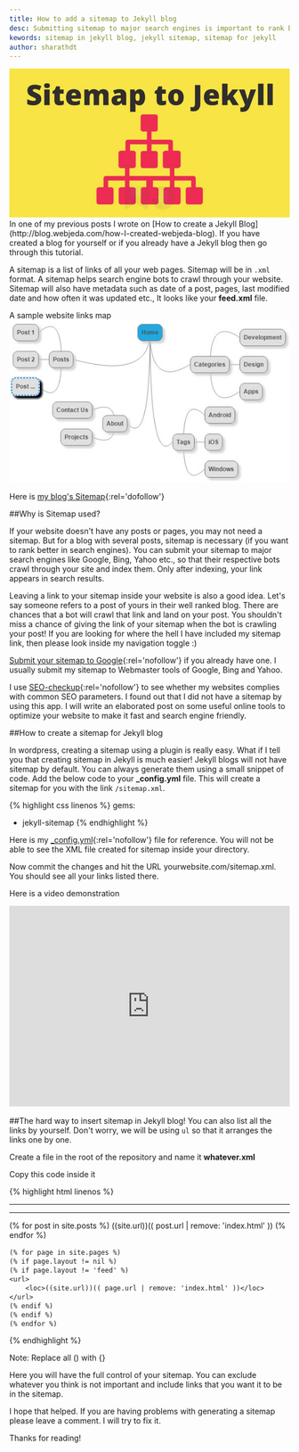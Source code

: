 ```yaml
---
title: How to add a sitemap to Jekyll blog
desc: Submitting sitemap to major search engines is important to rank better on SEO. Jekyll blogs will not have sitemap by default but we can create one using this method.
kewords: sitemap in jekyll blog, jekyll sitemap, sitemap for jekyll
author: sharathdt
---
```


<img alt="How to add sitemap to Jekyll blog" title="How to add sitemap to Jekyll blog" itemprop="thumbnailUrl" src="/images/add-sitemap-to-Jekyll-github-pages.jpg">
In one of my previous posts I wrote on [How to create a Jekyll Blog](http://blog.webjeda.com/how-I-created-webjeda-blog). If you have created a blog for yourself or if you already have a Jekyll blog then go through this tutorial.

A sitemap is a list of links of all your web pages. Sitemap will be in ```.xml``` format. A sitemap helps search engine bots to crawl through your website. Sitemap will also have metadata such as date of a post, pages, last modified date and how often it was updated etc., It looks like your **feed.xml** file. 

A sample website links map
![Sitemap of a website](/images/how-to-add-sitemap-to-jekyll.jpg)

Here is [my blog's Sitemap](http://blog.webjeda.com/sitemap.xml){:rel='dofollow'}

##Why is Sitemap used?

If your website doesn't have any posts or pages, you may not need a sitemap. But for a blog with several posts, sitemap is necessary (if you want to rank better in search engines). You can submit your sitemap to major search engines like Google, Bing, Yahoo etc., so that their respective bots crawl through your site and index them. Only after indexing, your link appears in search results.

Leaving a link to your sitemap inside your website is also a good idea. Let's say someone refers to a post of yours in their well ranked blog. There are chances that a bot will crawl that link and land on your post. You shouldn't miss a chance of giving the link of your sitemap when the bot is crawling your post! If you are looking for where the hell I have included my sitemap link, then please look inside my navigation toggle :)

[Submit your sitemap to Google](https://www.google.com/webmasters/tools/home?hl=en){:rel='nofollow'} if you already have one. I usually submit my sitemap to Webmaster tools of Google, Bing and Yahoo. 

I use [SEO-checkup](https://toolbox.seositecheckup.com/apps/seo-checkup){:rel='nofollow'} to see whether my websites complies with common SEO parameters. I found out that I did not have a sitemap by using this app. I will write an elaborated post on some useful online tools to optimize your website to make it fast and search engine friendly.

##How to create a sitemap for Jekyll blog

In wordpress, creating a sitemap using a plugin is really easy. What if I tell you that creating sitemap in Jekyll is much easier! Jekyll blogs will not have sitemap by default. You can always generate them using a small snippet of code. Add the below code to your **_config.yml** file. This will create a sitemap for you with the link ```/sitemap.xml```.

{% highlight css linenos %}
gems:
  - jekyll-sitemap
{% endhighlight %}


Here is my [_config.yml](https://raw.githubusercontent.com/sharu725/emerald/gh-pages/_config.yml){:rel='nofollow'} file for reference. You will not be able to see the XML file created for sitemap inside your directory.

Now commit the changes and hit the URL yourwebsite.com/sitemap.xml. You should see all your links listed there.

Here is a video demonstration

<iframe width="100%" height="360" src="https://www.youtube.com/embed/kiBtQClK-XQ?rel=0" frameborder="0" allowfullscreen></iframe>

##The hard way to insert sitemap in Jekyll blog!
You can also list all the links by yourself. Don't worry, we will be using ```ul``` so that it arranges the links  one by one. 

Create a file in the root of the repository and name it **whatever.xml**

Copy this code inside it

{% highlight html linenos %}

---
---
<?xml version="1.0" encoding="UTF-8"?>
<urlset xmlns="http://www.sitemaps.org/schemas/sitemap/0.9">
    (% for post in site.posts %)
    <url>
        <loc>((site.url))(( post.url | remove: 'index.html' ))</loc>
    </url>
    (% endfor %)

    (% for page in site.pages %)
    (% if page.layout != nil %)
    (% if page.layout != 'feed' %)
    <url>
        <loc>((site.url))(( page.url | remove: 'index.html' ))</loc>
    </url>
    (% endif %)
    (% endif %)
    (% endfor %)
</urlset>


{% endhighlight %}

Note: Replace all () with {}

Here you will have the full control of your sitemap. You can exclude whatever you think is not important and include links that you want it to be in the sitemap.

I hope that helped. If you are having problems with generating a sitemap please leave a comment. I will try to fix it. 

Thanks for reading!